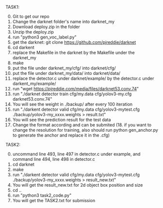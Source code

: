 TASK1:

0. Git to get our repo
1. Change the darknet folder's name into darknet_my
2. Download deploy.zip in the folder
3. Unzip the deploy.zip
4. run "python3 gen_voc_label.py"
5. get the darknet: git clone https://github.com/pjreddie/darknet
6. cd darkent
7. replace the Makefile in the darknet by the Makefile under the darknet_my
8. make
9. put the file under darknet_my/cfg/ into darknet/cfg/
10. put the file under darknet_my/data/ into darknet/data/
11. replace the detector.c under darknet/example/ by the detector.c under darkent_my/example/
12. run "wget https://pjreddie.com/media/files/darknet53.conv.74"
13. run "./darknet detector train cfg/my.data cfg/yolov3-my.cfg darknet53.conv.74"
14. You will see the weight in ./backup/ after every 100 iteration
15. run "./darkent detector valid cfg/my.data cfg/yolov3-mytest.cfg ./backup/yolov3-my_xxxx.weights > result.txt"
16. You will see the prediction result for the test data
17. Change the format according and can be submited
(18. if you want to change the resolution for training, also should run python gen_anchor.py to generate the anchor and replace it in the .cfg)

TASK2:

0. uncommand line 493, line 497 in detector.c under example, and command line 494, line 498 in detector.c
1. cd darknet
2. make
3. run "./darkent detector valid cfg/my.data cfg/yolov3-mytest.cfg ./backup/yolov3-my_xxxx.weights > result_new.txt"
4. You will get the result_new.txt for 2d object box position and size
5. cd ..
6. run "python3 task2_code.py"
7. You will get the TASK2.txt for submission 
